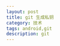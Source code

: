 ```yaml
---
layout: post
title: git 生成私钥
category: 技术
tags: android,git
description: git
---
```


[](././assets/img/1.CheckingforexistingSSHkeys.png)

[](././assets/img/1.new-SSH-key.png)

[](././assets/img/2.AddingyourSSHkeytothessh-agent.png)

[](././assets/img/3.Checkthatyouareconnectingtothecorrectserver.png)

[](././assets/img/4.haveakeyused.png)